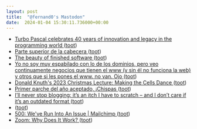 ```yaml
---
layout: post
title:  "@fernand0's Mastodon"
date:  2024-01-04 15:30:11.736000+00:00
---
```

*  [Turbo Pascal celebrates 40 years of innovation and legacy in the programming world ](https://www.techspot.com/news/101067-turbo-pascal-celebrates-40-years-innovation-legacy-programming.htm) ([toot](https://mastodon.social/@fernand0/111698392628235865))
*  [Parte superior de la cabecera ](https://www.flickr.com/photos/fernand0/53419813831) ([toot](https://mastodon.social/@fernand0/111697474878940390))
*  [The beauty of finished software ](https://josem.co/the-beauty-of-finished-software) ([toot](https://mastodon.social/@fernand0/111697451671681811))
*  [Yo no soy muy espabilado con lo de los dominios, pero veo continuamente negocios que tienen el www (y sin él no funciona la web) y otros que si les pones el www. no van. Ojo ](https://mastodon.social/@fernand0/111697451155498361) ([toot](https://mastodon.social/@fernand0/111697451155498361))
*  [Donald Knuth's 2023 Christmas Lecture: Making the Cells Dance ](https://thenewstack.io/donald-knuths-2023-christmas-lecture-make-the-cells-dance) ([toot](https://mastodon.social/@fernand0/111697106985345585))
*  [Primer parche del año aceptado, ¡Chispas ](https://mastodon.social/@fernand0/111696955603361302) ([toot](https://mastodon.social/@fernand0/111696955603361302))
*  [I’ll never stop blogging: it’s an itch I have to scratch – and I don’t care if it’s an outdated format ](https://www.theguardian.com/commentisfree/2023/dec/26/blogging-freedom-outdated-forma) ([toot](https://mastodon.social/@fernand0/111696902784074439))
*  [ ](https://mastodon.social/users/fernand0/statuses/111696683463798565/activity) ([toot](https://mastodon.social/users/fernand0/statuses/111696683463798565/activity))
*  [500: We've Run Into An Issue \| Mailchimp ](https://mailchi.mp/univcan/canadian-higher-education-review-2959316?e=e71b44d01) ([toot](https://mastodon.social/@fernand0/111695220159088542))
*  [Zoom: Why Does It Work? ](https://www.infoq.com/presentations/zoom-scalability) ([toot](https://mastodon.social/@fernand0/111693425422978085))
